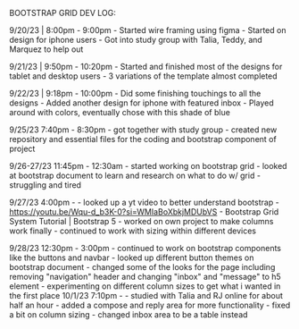 BOOTSTRAP GRID DEV LOG:

9/20/23 | 8:00pm - 9:00pm
    - Started wire framing using figma
    - Started on design for iphone users
    - Got into study group with Talia, Teddy, and Marquez to help out

9/21/23 | 9:50pm - 10:20pm
    - Started and finished most of the designs for tablet and desktop users
    - 3 variations of the template almost completed

9/22/23 | 9:18pm - 10:00pm
    - Did some finishing touchings to all the designs
    - Added another design for iphone with featured inbox
    - Played around with colors, eventually chose with this shade of blue

9/25/23 7:40pm - 8:30pm
    - got together with study group
    - created new repository and essential files for the coding and bootstrap component of project

9/26-27/23 11:45pm - 12:30am
    - started working on bootstrap grid
    - looked at bootstrap document to learn and research on what to do w/ grid
    - struggling and tired
    
9/27/23 4:00pm - 
    - looked up a yt video to better understand bootstrap
        - https://youtu.be/Wqu-d_b3K-0?si=WMIaBoXbkjMDUbVS
        - Bootstrap Grid System Tutorial | Bootstrap 5
    - worked on own project to make columns work finally
    - continued to work with sizing within different devices

9/28/23 12:30pm - 3:00pm
    - continued to work on bootstrap components like the buttons and navbar
    - looked up different button themes on bootstrap document
    - changed some of the looks for the page including removing "navigation" header and changing "inbox" and "message" to h5 element
    - experimenting on different column sizes to get what i wanted in the first place
10/1/23 7:10pm - 
    - studied with Talia and RJ online for about half an hour
    - added a compose and reply area for more functionality
    - fixed a bit on column sizing
    - changed inbox area to be a table instead
